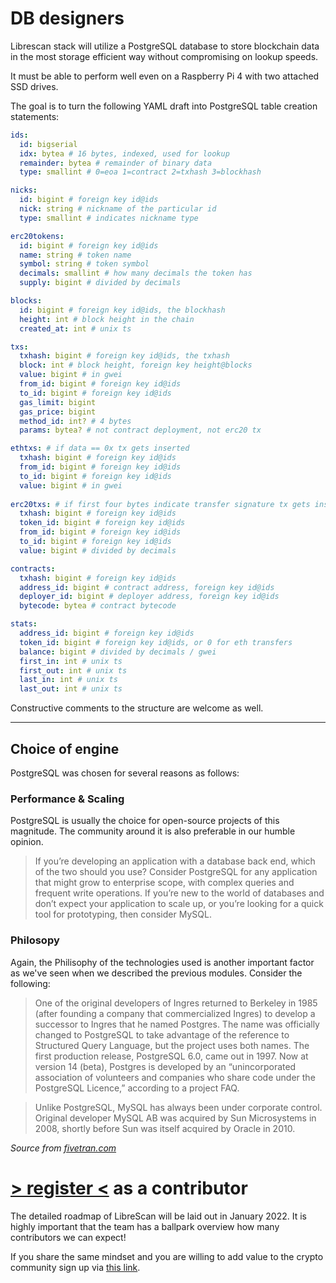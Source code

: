 # DB designers

Librescan stack will utilize a PostgreSQL database to store blockchain data in the most storage efficient way without compromising on lookup speeds.

It must be able to perform well even on a Raspberry Pi 4 with two attached SSD drives.

The goal is to turn the following YAML draft into PostgreSQL table creation statements:

```yaml
ids:
  id: bigserial
  idx: bytea # 16 bytes, indexed, used for lookup
  remainder: bytea # remainder of binary data
  type: smallint # 0=eoa 1=contract 2=txhash 3=blockhash

nicks:
  id: bigint # foreign key id@ids
  nick: string # nickname of the particular id 
  type: smallint # indicates nickname type

erc20tokens:
  id: bigint # foreign key id@ids
  name: string # token name
  symbol: string # token symbol
  decimals: smallint # how many decimals the token has
  supply: bigint # divided by decimals

blocks:
  id: bigint # foreign key id@ids, the blockhash
  height: int # block height in the chain
  created_at: int # unix ts

txs:
  txhash: bigint # foreign key id@ids, the txhash
  block: int # block height, foreign key height@blocks
  value: bigint # in gwei
  from_id: bigint # foreign key id@ids
  to_id: bigint # foreign key id@ids
  gas_limit: bigint
  gas_price: bigint
  method_id: int? # 4 bytes
  params: bytea? # not contract deployment, not erc20 tx

ethtxs: # if data == 0x tx gets inserted
  txhash: bigint # foreign key id@ids
  from_id: bigint # foreign key id@ids
  to_id: bigint # foreign key id@ids
  value: bigint # in gwei
  
erc20txs: # if first four bytes indicate transfer signature tx gets inserted
  txhash: bigint # foreign key id@ids
  token_id: bigint # foreign key id@ids
  from_id: bigint # foreign key id@ids
  to_id: bigint # foreign key id@ids
  value: bigint # divided by decimals

contracts:
  txhash: bigint # foreign key id@ids
  address_id: bigint # contract address, foreign key id@ids
  deployer_id: bigint # deployer address, foreign key id@ids
  bytecode: bytea # contract bytecode

stats:
  address_id: bigint # foreign key id@ids
  token_id: bigint # foreign key id@ids, or 0 for eth transfers
  balance: bigint # divided by decimals / gwei
  first_in: int # unix ts
  first_out: int # unix ts
  last_in: int # unix ts
  last_out: int # unix ts

```

Constructive comments to the structure are welcome as well.

---

## Choice of engine

PostgreSQL was chosen for several reasons as follows:

### Performance & Scaling

PostgreSQL is usually the choice for open-source projects of this magnitude.
The community around it is also preferable in our humble opinion.

> If you’re developing an application with a database back end, which of the two should you use? Consider PostgreSQL for any application that might grow to enterprise scope, with complex queries and frequent write operations. If you’re new to the world of databases and don’t expect your application to scale up, or you’re looking for a quick tool for prototyping, then consider MySQL.

### Philosopy

Again, the Philisophy of the technologies used is another important factor as we've seen when we described the previous modules. Consider the following:

> One of the original developers of Ingres returned to Berkeley in 1985 (after founding a company that commercialized Ingres) to develop a successor to Ingres that he named Postgres. The name was officially changed to PostgreSQL to take advantage of the reference to Structured Query Language, but the project uses both names. The first production release, PostgreSQL 6.0, came out in 1997. Now at version 14 (beta), Postgres is developed by an “unincorporated association of volunteers and companies who share code under the PostgreSQL Licence,” according to a project FAQ.

> Unlike PostgreSQL, MySQL has always been under corporate control. Original developer MySQL AB was acquired by Sun Microsystems in 2008, shortly before Sun was itself acquired by Oracle in 2010.

*Source from [fivetran.com](https://www.fivetran.com/blog/postgresql-vs-mysql)*

# [> register <](https://forms.gle/92JWCf18ejMaaFSF6) as a contributor

The detailed roadmap of LibreScan will be laid out in January 2022.
It is highly important that the team has a ballpark overview how many contributors we can expect!

If you share the same mindset and you are willing to add value to the crypto community sign up via [this link](https://forms.gle/92JWCf18ejMaaFSF6).
